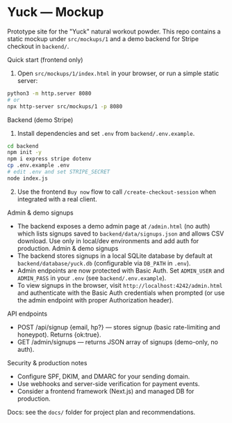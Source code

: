# Yuck — Mockup

Prototype site for the "Yuck" natural workout powder. This repo contains a static mockup under `src/mockups/1` and a demo backend for Stripe checkout in `backend/`.

Quick start (frontend only)

1. Open `src/mockups/1/index.html` in your browser, or run a simple static server:

```bash
python3 -m http.server 8080
# or
npx http-server src/mockups/1 -p 8080
```

Backend (demo Stripe)

1. Install dependencies and set `.env` from `backend/.env.example`.

```bash
cd backend
npm init -y
npm i express stripe dotenv
cp .env.example .env
# edit .env and set STRIPE_SECRET
node index.js
```

2. Use the frontend `Buy now` flow to call `/create-checkout-session` when integrated with a real client.

Admin & demo signups
- The backend exposes a demo admin page at `/admin.html` (no auth) which lists signups saved to `backend/data/signups.json` and allows CSV download. Use only in local/dev environments and add auth for production.
Admin & demo signups
- The backend stores signups in a local SQLite database by default at `backend/database/yuck.db` (configurable via `DB_PATH` in `.env`).
- Admin endpoints are now protected with Basic Auth. Set `ADMIN_USER` and `ADMIN_PASS` in your `.env` (see `backend/.env.example`).
- To view signups in the browser, visit `http://localhost:4242/admin.html` and authenticate with the Basic Auth credentials when prompted (or use the admin endpoint with proper Authorization header).

API endpoints
- POST /api/signup  {email, hp?} — stores signup (basic rate-limiting and honeypot). Returns {ok:true}.
- GET /admin/signups — returns JSON array of signups (demo-only, no auth).


Security & production notes
- Configure SPF, DKIM, and DMARC for your sending domain.
- Use webhooks and server-side verification for payment events.
- Consider a frontend framework (Next.js) and managed DB for production.

Docs: see the `docs/` folder for project plan and recommendations.
